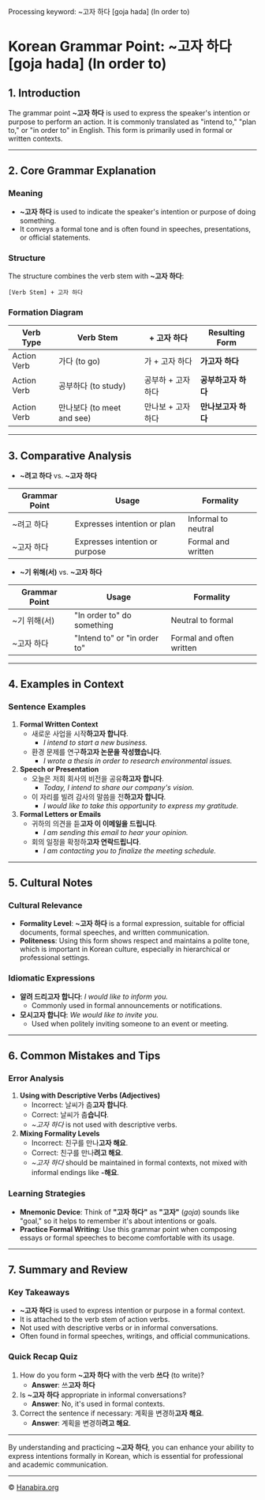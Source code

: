 Processing keyword: ~고자 하다 [goja hada] (In order to)
# Korean Grammar Point: ~고자 하다 [goja hada] (In order to)

## 1. Introduction
The grammar point **~고자 하다** is used to express the speaker's intention or purpose to perform an action. It is commonly translated as "intend to," "plan to," or "in order to" in English. This form is primarily used in formal or written contexts.

---
## 2. Core Grammar Explanation
### Meaning
- **~고자 하다** is used to indicate the speaker's intention or purpose of doing something.
- It conveys a formal tone and is often found in speeches, presentations, or official statements.
### Structure
The structure combines the verb stem with **~고자 하다**:
```
[Verb Stem] + 고자 하다
```
### Formation Diagram

| Verb Type | Verb Stem | + 고자 하다 | Resulting Form |
|-----------|-----------|------------|----------------|
| Action Verb | 가다 (to go) | 가 + 고자 하다 | **가고자 하다** |
| Action Verb | 공부하다 (to study) | 공부하 + 고자 하다 | **공부하고자 하다** |
| Action Verb | 만나보다 (to meet and see) | 만나보 + 고자 하다 | **만나보고자 하다** |

---
## 3. Comparative Analysis
- **~려고 하다** vs. **~고자 하다**

| Grammar Point | Usage | Formality |
|---------------|-------|-----------|
| ~려고 하다 | Expresses intention or plan | Informal to neutral |
| ~고자 하다 | Expresses intention or purpose | Formal and written |

- **~기 위해(서)** vs. **~고자 하다**

| Grammar Point | Usage | Formality |
|---------------|-------|-----------|
| ~기 위해(서) | "In order to" do something | Neutral to formal |
| ~고자 하다 | "Intend to" or "in order to" | Formal and often written |

---
## 4. Examples in Context
### Sentence Examples
1. **Formal Written Context**
   - 새로운 사업을 시작**하고자 합니다**.
     - *I intend to start a new business.*
   - 환경 문제를 연구**하고자 논문을 작성했습니다**.
     - *I wrote a thesis in order to research environmental issues.*
2. **Speech or Presentation**
   - 오늘은 저희 회사의 비전을 공유**하고자 합니다**.
     - *Today, I intend to share our company's vision.*
   - 이 자리를 빌려 감사의 말씀을 전**하고자 합니다**.
     - *I would like to take this opportunity to express my gratitude.*
3. **Formal Letters or Emails**
   - 귀하의 의견을 듣**고자 이 이메일을 드립니다**.
     - *I am sending this email to hear your opinion.*
   - 회의 일정을 확정하**고자 연락드립니다**.
     - *I am contacting you to finalize the meeting schedule.*
---
## 5. Cultural Notes
### Cultural Relevance
- **Formality Level**: **~고자 하다** is a formal expression, suitable for official documents, formal speeches, and written communication.
- **Politeness**: Using this form shows respect and maintains a polite tone, which is important in Korean culture, especially in hierarchical or professional settings.
### Idiomatic Expressions
- **알려 드리고자 합니다**: *I would like to inform you.*
  - Commonly used in formal announcements or notifications.
- **모시고자 합니다**: *We would like to invite you.*
  - Used when politely inviting someone to an event or meeting.
---
## 6. Common Mistakes and Tips
### Error Analysis
1. **Using with Descriptive Verbs (Adjectives)**
   - Incorrect: 날씨가 춥**고자 합니다**.
   - Correct: 날씨가 춥**습니다**.
   - *~고자 하다* is not used with descriptive verbs.
2. **Mixing Formality Levels**
   - Incorrect: 친구를 만나**고자 해요**.
   - Correct: 친구를 만나**려고 해요**.
   - *~고자 하다* should be maintained in formal contexts, not mixed with informal endings like **-해요**.
### Learning Strategies
- **Mnemonic Device**: Think of **"고자 하다"** as **"고자"** (*goja*) sounds like "goal," so it helps to remember it's about intentions or goals.
- **Practice Formal Writing**: Use this grammar point when composing essays or formal speeches to become comfortable with its usage.
---
## 7. Summary and Review
### Key Takeaways
- **~고자 하다** is used to express intention or purpose in a formal context.
- It is attached to the verb stem of action verbs.
- Not used with descriptive verbs or in informal conversations.
- Often found in formal speeches, writings, and official communications.
### Quick Recap Quiz
1. How do you form **~고자 하다** with the verb **쓰다** (to write)?
   - **Answer**: 쓰**고자 하다**
2. Is **~고자 하다** appropriate in informal conversations?
   - **Answer**: No, it's used in formal contexts.
3. Correct the sentence if necessary: 계획을 변경하**고자 해요**.
   - **Answer**: 계획을 변경하**려고 해요**.
---
By understanding and practicing **~고자 하다**, you can enhance your ability to express intentions formally in Korean, which is essential for professional and academic communication.

---
© [Hanabira.org](https://hanabira.org)
